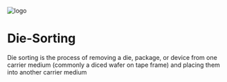 ![logo](https://github.com/saadson/Die-Sorting/blob/master/die-sorting.png)

# Die-Sorting
Die sorting is the process of removing a die, package, or device from one carrier medium (commonly a diced wafer on tape frame) and placing them into another carrier medium
